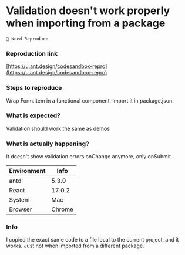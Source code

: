 # Validation doesn't work properly when importing from a package

`🤔 Need Reproduce`

### Reproduction link

[https://u.ant.design/codesandbox-repro](https://u.ant.design/codesandbox-repro)

### Steps to reproduce

Wrap Form.Item in a functional component. Import it in package.json.

### What is expected?

Validation should work the same as demos

### What is actually happening?

It doesn't show validation errors onChange anymore, only onSubmit

| Environment | Info   |
| ----------- | ------ |
| antd        | 5.3.0  |
| React       | 17.0.2 |
| System      | Mac    |
| Browser     | Chrome |

### Info

I copied the exact same code to a file local to the current project, and it works. Just not when imported from a different package.

<!-- generated by ant-design-issue-helper. DO NOT REMOVE -->
